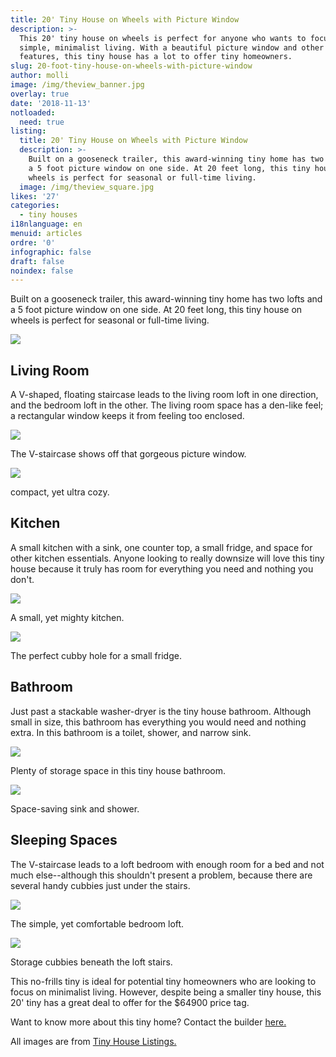 ```yaml
---
title: 20' Tiny House on Wheels with Picture Window
description: >-
  This 20' tiny house on wheels is perfect for anyone who wants to focus on
  simple, minimalist living. With a beautiful picture window and other unique
  features, this tiny house has a lot to offer tiny homeowners. 
slug: 20-foot-tiny-house-on-wheels-with-picture-window
author: molli
image: /img/theview_banner.jpg
overlay: true
date: '2018-11-13'
notloaded:
  need: true
listing:
  title: 20' Tiny House on Wheels with Picture Window
  description: >-
    Built on a gooseneck trailer, this award-winning tiny home has two lofts and
    a 5 foot picture window on one side. At 20 feet long, this tiny house on
    wheels is perfect for seasonal or full-time living. 
  image: /img/theview_square.jpg
likes: '27'
categories:
  - tiny houses
i18nlanguage: en
menuid: articles
ordre: '0'
infographic: false
draft: false
noindex: false
---
```

Built on a gooseneck trailer, this award-winning tiny home has two lofts and a 5 foot picture window on one side. At 20 feet long, this tiny house on wheels is perfect for seasonal or full-time living. 

![](/img/theview.jpeg)

## Living Room

A V-shaped, floating staircase leads to the living room loft in one direction, and the bedroom loft in the other. The living room space has a den-like feel; a rectangular window keeps it from feeling too enclosed. 

![](/img/theview2.jpeg)

<span class="figcaption">The V-staircase shows off that gorgeous picture window.</span>

![](/img/theview3.jpeg)

<span class="figcaption">compact, yet ultra cozy.</span>

## Kitchen

A small kitchen with a sink, one counter top, a small fridge, and space for other kitchen essentials. Anyone looking to really downsize will love this tiny house because it truly has room for everything you need and nothing you don't.

![](/img/theview4.jpeg)

<span class="figcaption">A small, yet mighty kitchen.</span>

![](/img/theview5.jpeg)

<span class="figcaption">The perfect cubby hole for a small fridge.</span>

## Bathroom

Just past a stackable washer-dryer is the tiny house bathroom. Although small in size, this bathroom has everything you would need and nothing extra. In this bathroom is a toilet, shower, and narrow sink. 

![](/img/theview6.jpeg)

<span class="figcaption">Plenty of storage space in this tiny house bathroom.</span>

![](/img/theview7.jpeg)

<span class="figcaption">Space-saving sink and shower.</span>

## Sleeping Spaces

The V-staircase leads to a loft bedroom with enough room for a bed and not much else--although this shouldn't present a problem, because there are several handy cubbies just under the stairs. 

![](/img/theview8.jpeg)

<span class="figcaption">The simple, yet comfortable bedroom loft.</span>

![](/img/theview9.jpeg)

<span class="figcaption">Storage cubbies beneath the loft stairs.</span>

This no-frills tiny is ideal for potential tiny homeowners who are looking to focus on minimalist living. However, despite being a smaller tiny house, this 20' tiny has a great deal to offer for the $64900 price tag. 

Want to know more about this tiny home? Contact the builder [here.](tinyhousechattanooga.com)

All images are from [Tiny House Listings.](https://tinyhouselistings.com/listings/cleveland-tn-12-award-winning-20ft-thow-with-huge-porthole-window-by-award-winning-builder)
